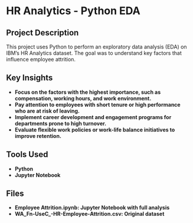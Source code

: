 # HR Analytics - Python EDA

## Project Description

This project uses Python to perform an exploratory data analysis (EDA) on IBM’s HR Analytics dataset. The goal was to understand key factors that influence employee attrition.

## Key Insights

- **Focus on the factors with the highest importance, such as compensation, working hours, and work environment.**
- **Pay attention to employees with short tenure or high performance who are at risk of leaving.**
- **Implement career development and engagement programs for departments prone to high turnover.**
- **Evaluate flexible work policies or work-life balance initiatives to improve retention.**

## Tools Used

- **Python**
- **Jupyter Notebook**

## Files

- **Employee Attrition.ipynb: Jupyter Notebook with full analysis**
- **WA_Fn-UseC_-HR-Employee-Attrition.csv: Original dataset**



